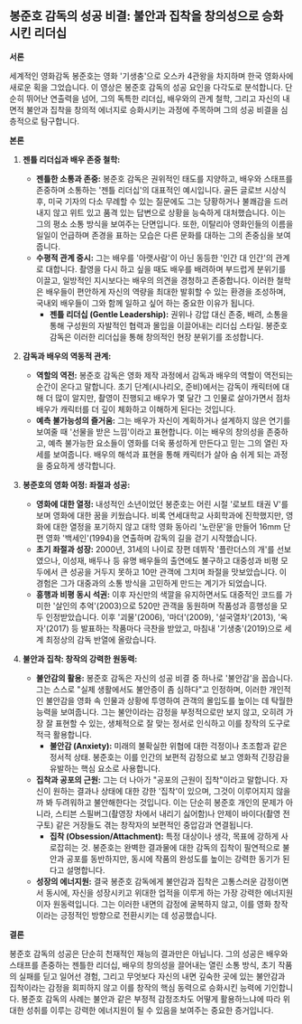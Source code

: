 ## 봉준호 감독의 성공 비결: 불안과 집착을 창의성으로 승화시킨 리더십

**서론**

세계적인 영화감독 봉준호는 영화 '기생충'으로 오스카 4관왕을 차지하며 한국 영화사에 새로운 획을 그었습니다. 이 영상은 봉준호 감독의 성공 요인을 다각도로 분석합니다. 단순히 뛰어난 연출력을 넘어, 그의 독특한 리더십, 배우와의 관계 철학, 그리고 자신의 내면적 불안과 집착을 창의적 에너지로 승화시키는 과정에 주목하며 그의 성공 비결을 심층적으로 탐구합니다.

**본론**

1.  **젠틀 리더십과 배우 존중 철학:**
    *   **젠틀한 소통과 존중:** 봉준호 감독은 권위적인 태도를 지양하고, 배우와 스태프를 존중하며 소통하는 '젠틀 리더십'의 대표적인 예시입니다. 골든 글로브 시상식 후, 미국 기자의 다소 무례할 수 있는 질문에도 그는 당황하거나 불쾌감을 드러내지 않고 위트 있고 품격 있는 답변으로 상황을 능숙하게 대처했습니다. 이는 그의 평소 소통 방식을 보여주는 단면입니다. 또한, 이탈리아 영화인들의 이름을 일일이 언급하며 존경을 표하는 모습은 다른 문화를 대하는 그의 존중심을 보여줍니다.
    *   **수평적 관계 중시:** 그는 배우를 '아랫사람'이 아닌 동등한 '인간 대 인간'의 관계로 대합니다. 촬영을 다시 하고 싶을 때도 배우를 배려하며 부드럽게 분위기를 이끌고, 일방적인 지시보다는 배우의 의견을 경청하고 존중합니다. 이러한 철학은 배우들이 편안하게 자신의 역량을 최대한 발휘할 수 있는 환경을 조성하며, 국내외 배우들이 그와 함께 일하고 싶어 하는 중요한 이유가 됩니다.
        *   **젠틀 리더십 (Gentle Leadership):** 권위나 강압 대신 존중, 배려, 소통을 통해 구성원의 자발적인 협력과 몰입을 이끌어내는 리더십 스타일. 봉준호 감독은 이러한 리더십을 통해 창의적인 현장 분위기를 조성합니다.

2.  **감독과 배우의 역동적 관계:**
    *   **역할의 역전:** 봉준호 감독은 영화 제작 과정에서 감독과 배우의 역할이 역전되는 순간이 온다고 말합니다. 초기 단계(시나리오, 준비)에서는 감독이 캐릭터에 대해 더 많이 알지만, 촬영이 진행되고 배우가 몇 달간 그 인물로 살아가면서 점차 배우가 캐릭터를 더 깊이 체화하고 이해하게 된다는 것입니다.
    *   **예측 불가능성의 즐거움:** 그는 배우가 자신이 계획하거나 설계하지 않은 연기를 보여줄 때 '선물을 받은 느낌'이라고 표현합니다. 이는 배우의 창의성을 존중하고, 예측 불가능한 요소들이 영화를 더욱 풍성하게 만든다고 믿는 그의 열린 자세를 보여줍니다. 배우의 해석과 표현을 통해 캐릭터가 살아 숨 쉬게 되는 과정을 중요하게 생각합니다.

3.  **봉준호의 영화 여정: 좌절과 성공:**
    *   **영화에 대한 열정:** 내성적인 소년이었던 봉준호는 어린 시절 '로보트 태권 V'를 보며 영화에 대한 꿈을 키웠습니다. 비록 연세대학교 사회학과에 진학했지만, 영화에 대한 열정을 포기하지 않고 대학 영화 동아리 '노란문'을 만들어 16mm 단편 영화 '백세인'(1994)을 연출하며 감독의 길을 걷기 시작했습니다.
    *   **초기 좌절과 성장:** 2000년, 31세의 나이로 장편 데뷔작 '플란더스의 개'를 선보였으나, 이성재, 배두나 등 유명 배우들의 출연에도 불구하고 대중성과 비평 모두에서 큰 성공을 거두지 못하고 10만 관객에 그치며 좌절을 맛보았습니다. 이 경험은 그가 대중과의 소통 방식을 고민하게 만드는 계기가 되었습니다.
    *   **흥행과 비평 동시 석권:** 이후 자신만의 색깔을 유지하면서도 대중적인 코드를 가미한 '살인의 추억'(2003)으로 520만 관객을 동원하며 작품성과 흥행성을 모두 인정받았습니다. 이후 '괴물'(2006), '마더'(2009), '설국열차'(2013), '옥자'(2017) 등 발표하는 작품마다 극찬을 받았고, 마침내 '기생충'(2019)으로 세계 최정상의 감독 반열에 올랐습니다.

4.  **불안과 집착: 창작의 강력한 원동력:**
    *   **불안감의 활용:** 봉준호 감독은 자신의 성공 비결 중 하나로 '불안감'을 꼽습니다. 그는 스스로 "실제 생활에서도 불안증이 좀 심하다"고 인정하며, 이러한 개인적인 불안감을 영화 속 인물과 상황에 투영하여 관객의 몰입도를 높이는 데 탁월한 능력을 보여줍니다. 그는 불안이라는 감정을 부정적으로만 보지 않고, 오히려 가장 잘 표현할 수 있는, 생체적으로 잘 맞는 정서로 인식하고 이를 창작의 도구로 적극 활용합니다.
        *   **불안감 (Anxiety):** 미래의 불확실한 위협에 대한 걱정이나 초조함과 같은 정서적 상태. 봉준호는 이를 인간의 보편적 감정으로 보고 영화적 긴장감을 유발하는 핵심 요소로 사용합니다.
    *   **집착과 공포의 근원:** 그는 더 나아가 "공포의 근원이 집착"이라고 말합니다. 자신이 원하는 결과나 상태에 대한 강한 '집착'이 있으며, 그것이 이루어지지 않을까 봐 두려워하고 불안해한다는 것입니다. 이는 단순히 봉준호 개인의 문제가 아니라, 스티븐 스필버그(촬영장 차에서 내리기 싫어함)나 안제이 바이다(촬영 전 구토) 같은 거장들도 겪는 창작자의 보편적인 중압감과 연결됩니다.
        *   **집착 (Obsession/Attachment):** 특정 대상이나 생각, 목표에 강하게 사로잡히는 것. 봉준호는 완벽한 결과물에 대한 감독의 집착이 필연적으로 불안과 공포를 동반하지만, 동시에 작품의 완성도를 높이는 강력한 동기가 된다고 설명합니다.
    *   **성장의 에너지원:** 결국 봉준호 감독에게 불안감과 집착은 고통스러운 감정이면서 동시에, 자신을 성장시키고 위대한 업적을 이루게 하는 가장 강력한 에너지원이자 원동력입니다. 그는 이러한 내면의 감정에 굴복하지 않고, 이를 영화 창작이라는 긍정적인 방향으로 전환시키는 데 성공했습니다.

**결론**

봉준호 감독의 성공은 단순히 천재적인 재능의 결과만은 아닙니다. 그의 성공은 배우와 스태프를 존중하는 젠틀한 리더십, 배우의 창의성을 끌어내는 열린 소통 방식, 초기 작품의 실패를 딛고 일어선 경험, 그리고 무엇보다 자신의 내면 깊숙한 곳에 있는 불안감과 집착이라는 감정을 회피하지 않고 이를 창작의 핵심 동력으로 승화시킨 능력에 기인합니다. 봉준호 감독의 사례는 불안과 같은 부정적 감정조차도 어떻게 활용하느냐에 따라 위대한 성취를 이루는 강력한 에너지원이 될 수 있음을 보여주는 중요한 증거입니다.